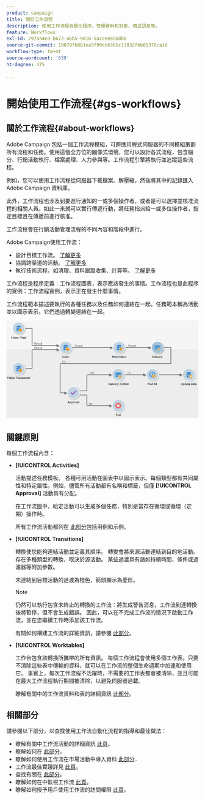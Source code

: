 ```yaml
---
product: campaign
title: 關於工作流程
description: 使用工作流程自動化程序、管理資料和對象、傳送訊息等。
feature: Workflows
exl-id: 297aa4e3-b672-46b5-9016-5accee8568b8
source-git-commit: 190707b8b1ea5f90dc6385c13832fbb01378ca1d
workflow-type: tm+mt
source-wordcount: '639'
ht-degree: 47%

---
```


# 開始使用工作流程{#gs-workflows}

## 關於工作流程{#about-workflows}

Adobe Campaign 包括一個工作流程模組，可跨應用程式伺服器的不同模組策劃所有流程和任務。使用這個全方位的圖像式環境，您可以設計各式流程，包含細分、行銷活動執行、檔案處理、人力參與等。工作流程引擎將執行並追蹤這些流程。

例如，您可以使用工作流程從伺服器下載檔案、解壓縮，然後將其中的記錄匯入 Adobe Campaign 資料庫。

此外，工作流程也涉及到要進行通知的一或多個操作者，或者是可以選擇並核准流程的相關人員。如此一來就可以實行傳遞行動，將任務指派給一或多位操作者，指定目標且在傳遞前進行核准。

工作流程會在行銷活動管理流程的不同內容和階段中進行。

Adobe Campaign使用工作流：

* 設計目標工作流。 [了解更多](#targeting-workflows)
* 協調跨渠道的活動。 [了解更多](#campaign-workflows)
* 執行技術流程，如清理、資料跟蹤收集、計算等。 [了解更多](#technical-workflows)

工作流程是程序定義：工作流程圖表，表示應該發生的事情。工作流程也是此程序的實例：工作流程實例，表示正在發生什麼事情。

工作流程範本描述要執行的各種任務以及任務如何連結在一起。任務範本稱為活動並以圖示表示。它們透過轉變連結在一起。

![](assets/example1.png)

## 關鍵原則

每個工作流程內含：

* **[!UICONTROL Activities]**

   活動描述任務模板。 各種可用活動在圖表中以圖示表示。每個類型都有共同屬性和特定屬性。例如，儘管所有活動都有名稱和標籤，但僅 **[!UICONTROL Approval]** 活動具有分配。

   在工作流圖中，給定活動可以生成多個任務，特別是當存在循環或循環（定期）操作時。

   所有工作流活動都列在 [此部分](activities.md)包括用例和示例。

* **[!UICONTROL Transitions]**

   轉換使您能夠連結活動並定義其順序。 轉變會將來源活動連結到目的地活動。存在多種類型的轉換，取決於源活動。 某些過渡具有諸如持續時間、條件或過濾器等附加參數。

   未連結到目標活動的過渡為橙色，箭頭顯示為菱形。

   >[!NOTE]
   >
   >仍然可以執行包含未終止的轉換的工作流：將生成警告消息，工作流到達轉換後將暫停，但不會生成錯誤。 因此，可以在不完成工作流的情況下啟動工作流，並在您繼續工作時添加該工作流。

   有關如何構建工作流的詳細資訊，請參閱 [此部分](build-a-workflow.md)。

* **[!UICONTROL Worktables]**

   工作台包含該轉換所攜帶的所有資訊。 每個工作流程會使用多個工作表。只要不清除這些表中傳輸的資料，就可以在工作流的整個生命週期中加速和使用它。 事實上，每次工作流程不活躍時，不需要的工作表都會被清除，並且可能在最大工作流程執行期間被清除，以避免伺服器過載。

   瞭解有關中的工作流資料和表的詳細資訊 [此部分](use-workflow-data.md)。

## 相關部分

請參閱以下部分，以查找使用工作流自動化流程的指導和最佳做法：

* 瞭解有關中工作流活動的詳細資訊 [此頁](use-workflow-data.md)。
* 瞭解如何在 [此部分](build-a-workflow.md)。
* 瞭解如何使用工作流在市場活動中導入資料 [此部分](campaign-workflows.md)..
* 工作流最佳實踐詳見 [此頁](workflow-best-practices.md)。
* 查找有關在 [此部分](start-a-workflow.md)。
* 瞭解如何在中監視工作流 [此頁](monitor-workflow-execution.md)。
* 瞭解如何授予用戶使用工作流的訪問權限 [此頁](managing-rights.md)。
